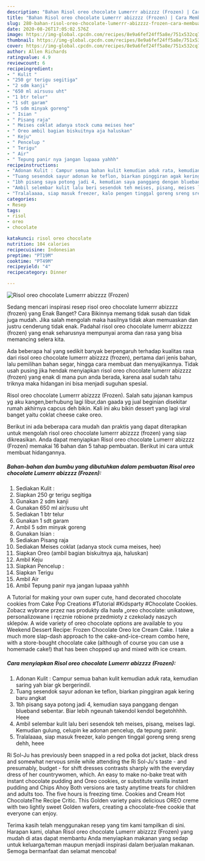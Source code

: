 ```yaml
---
description: "Bahan Risol oreo chocolate Lumerrr abizzzz (Frozen) | Cara Membuat Risol oreo chocolate Lumerrr abizzzz (Frozen) Yang Bisa Manjain Lidah"
title: "Bahan Risol oreo chocolate Lumerrr abizzzz (Frozen) | Cara Membuat Risol oreo chocolate Lumerrr abizzzz (Frozen) Yang Bisa Manjain Lidah"
slug: 280-bahan-risol-oreo-chocolate-lumerrr-abizzzz-frozen-cara-membuat-risol-oreo-chocolate-lumerrr-abizzzz-frozen-yang-bisa-manjain-lidah
date: 2020-08-26T17:05:02.576Z
image: https://img-global.cpcdn.com/recipes/8e9a6fef24ff5a8e/751x532cq70/risol-oreo-chocolate-lumerrr-abizzzz-frozen-foto-resep-utama.jpg
thumbnail: https://img-global.cpcdn.com/recipes/8e9a6fef24ff5a8e/751x532cq70/risol-oreo-chocolate-lumerrr-abizzzz-frozen-foto-resep-utama.jpg
cover: https://img-global.cpcdn.com/recipes/8e9a6fef24ff5a8e/751x532cq70/risol-oreo-chocolate-lumerrr-abizzzz-frozen-foto-resep-utama.jpg
author: Allen Richards
ratingvalue: 4.9
reviewcount: 6
recipeingredient:
- " Kulit "
- "250 gr terigu segitiga"
- "2 sdm kanji"
- "650 ml airsusu uht"
- "1 btr telur"
- "1 sdt garam"
- "5 sdm minyak goreng"
- " Isian "
- " Pisang raja"
- " Meises coklat adanya stock cuma meises hee"
- " Oreo ambil bagian biskuitnya aja haluskan"
- " Keju"
- " Pencelup "
- " Terigu"
- " Air"
- " Tepung panir nya jangan lupaaa yahhh"
recipeinstructions:
- "Adonan Kulit : Campur semua bahan kulit kemudian aduk rata, kemudian saring yah biar gk bergerindil."
- "Tuang sesendok sayur adonan ke teflon, biarkan pinggiran agak kering baru angkat"
- "1bh pisang saya potong jadi 4, kemudian saya panggang dengan blueband sebentar. Biar lebih ngeunah takendol kendol begetohhhh. Heee"
- "Ambil selembar kulit lalu beri sesendok teh meises, pisang, meises lagi. Kemudian gulung, celupin ke adonan pencelup, da tepung panir."
- "Tralalaaaa, siap masuk freezer, kalo pengen tinggal goreng sreng sreng dehh, heee"
categories:
- Resep
tags:
- risol
- oreo
- chocolate

katakunci: risol oreo chocolate 
nutrition: 104 calories
recipecuisine: Indonesian
preptime: "PT19M"
cooktime: "PT49M"
recipeyield: "4"
recipecategory: Dinner

---
```



![Risol oreo chocolate Lumerrr abizzzz (Frozen)](https://img-global.cpcdn.com/recipes/8e9a6fef24ff5a8e/751x532cq70/risol-oreo-chocolate-lumerrr-abizzzz-frozen-foto-resep-utama.jpg)

Sedang mencari inspirasi resep risol oreo chocolate lumerrr abizzzz (frozen) yang Enak Banget? Cara Bikinnya memang tidak susah dan tidak juga mudah. Jika salah mengolah maka hasilnya tidak akan memuaskan dan justru cenderung tidak enak. Padahal risol oreo chocolate lumerrr abizzzz (frozen) yang enak seharusnya mempunyai aroma dan rasa yang bisa memancing selera kita.

Ada beberapa hal yang sedikit banyak berpengaruh terhadap kualitas rasa dari risol oreo chocolate lumerrr abizzzz (frozen), pertama dari jenis bahan, lalu pemilihan bahan segar, hingga cara membuat dan menyajikannya. Tidak usah pusing jika hendak menyiapkan risol oreo chocolate lumerrr abizzzz (frozen) yang enak di mana pun anda berada, karena asal sudah tahu triknya maka hidangan ini bisa menjadi suguhan spesial.

Risol oreo chocolate Lumerrr abizzzz (Frozen). Salah satu jajanan kampus yg aku kangen,berhubung lagi libur,dan gaada yg jual beginian disekitar rumah akhirnya capcus deh bikin. Kali ini aku bikin dessert yang lagi viral banget yaitu coklat cheese cake oreo.


Berikut ini ada beberapa cara mudah dan praktis yang dapat diterapkan untuk mengolah risol oreo chocolate lumerrr abizzzz (frozen) yang siap dikreasikan. Anda dapat menyiapkan Risol oreo chocolate Lumerrr abizzzz (Frozen) memakai 16 bahan dan 5 tahap pembuatan. Berikut ini cara untuk membuat hidangannya.

<!--inarticleads1-->

##### Bahan-bahan dan bumbu yang dibutuhkan dalam pembuatan Risol oreo chocolate Lumerrr abizzzz (Frozen):

1. Sediakan  Kulit :
1. Siapkan 250 gr terigu segitiga
1. Gunakan 2 sdm kanji
1. Gunakan 650 ml air/susu uht
1. Sediakan 1 btr telur
1. Gunakan 1 sdt garam
1. Ambil 5 sdm minyak goreng
1. Gunakan  Isian :
1. Sediakan  Pisang raja
1. Sediakan  Meises coklat (adanya stock cuma meises, hee)
1. Siapkan  Oreo (ambil bagian biskuitnya aja, haluskan)
1. Ambil  Keju
1. Siapkan  Pencelup :
1. Siapkan  Terigu
1. Ambil  Air
1. Ambil  Tepung panir nya jangan lupaaa yahhh


A Tutorial for making your own super cute, hand decorated chocolate cookies from Cake Pop Creations #Tutorial #Kidsparty #Chocolate Cookies. Zobacz wybrane przez nas produkty dla hasła „oreo chocolate: unikatowe, personalizowane i ręcznie robione przedmioty z czekolady naszych sklepów. A wide variety of oreo chocolate options are available to you Weekend Dessert Recipe: Frozen Chocolate Oreo Ice Cream Cake. I take a much more slap-dash approach to the cake-and-ice-cream combo here, with a store-bought chocolate cake (although of course you can use a homemade cake!) that has been chopped up and mixed with ice cream. 

<!--inarticleads2-->

##### Cara menyiapkan Risol oreo chocolate Lumerrr abizzzz (Frozen):

1. Adonan Kulit : Campur semua bahan kulit kemudian aduk rata, kemudian saring yah biar gk bergerindil.
1. Tuang sesendok sayur adonan ke teflon, biarkan pinggiran agak kering baru angkat
1. 1bh pisang saya potong jadi 4, kemudian saya panggang dengan blueband sebentar. Biar lebih ngeunah takendol kendol begetohhhh. Heee
1. Ambil selembar kulit lalu beri sesendok teh meises, pisang, meises lagi. Kemudian gulung, celupin ke adonan pencelup, da tepung panir.
1. Tralalaaaa, siap masuk freezer, kalo pengen tinggal goreng sreng sreng dehh, heee


Ri Sol-Ju has previously been snapped in a red polka dot jacket, black dress and somewhat nervous smile while attending the Ri Sol-Ju&#39;s taste - and presumably, budget - for shift dresses contrasts sharply with the everyday dress of her countrywomen, which. An easy to make no-bake treat with instant chocolate pudding and Oreo cookies, or substitute vanilla instant pudding and Chips Ahoy Both versions are tasty anytime treats for children and adults too. The five hours is freezing time. Cookies and Cream Hot ChocolateThe Recipe Critic. This Golden variety pairs delicious OREO creme with two lightly sweet Golden wafers, creating a chocolate-free cookie that everyone can enjoy. 

Terima kasih telah menggunakan resep yang tim kami tampilkan di sini. Harapan kami, olahan Risol oreo chocolate Lumerrr abizzzz (Frozen) yang mudah di atas dapat membantu Anda menyiapkan makanan yang sedap untuk keluarga/teman maupun menjadi inspirasi dalam berjualan makanan. Semoga bermanfaat dan selamat mencoba!
